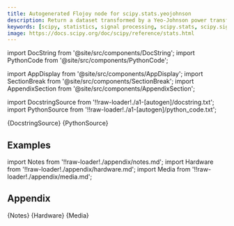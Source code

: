 ```yaml
---
title: Autogenerated Flojoy node for scipy.stats.yeojohnson
description: Return a dataset transformed by a Yeo-Johnson power transformation.
keywords: [scipy, statistics, signal processing, scipy.stats, scipy.signal, scipy.stats.yeojohnson]
image: https://docs.scipy.org/doc/scipy/reference/stats.html
---
```


[//]: # (Custom component imports)

import DocString from '@site/src/components/DocString';
import PythonCode from '@site/src/components/PythonCode';

import AppDisplay from '@site/src/components/AppDisplay';
import SectionBreak from '@site/src/components/SectionBreak';
import AppendixSection from '@site/src/components/AppendixSection';

[//]: # (Docstring)

import DocstringSource from '!!raw-loader!./a1-[autogen]/docstring.txt';
import PythonSource from '!!raw-loader!./a1-[autogen]/python_code.txt';


<DocString>{DocstringSource}</DocString>
<PythonCode GLink='SCIPY/stats/YEOJOHNSON/YEOJOHNSON.py'>{PythonSource}</PythonCode>


<SectionBreak />

    

[//]: # (Examples)

## Examples

<AppDisplay 
  GLink='SCIPY/stats/YEOJOHNSON'
  nodeLabel='YEOJOHNSON'>
</AppDisplay>

<SectionBreak />

    

[//]: # (Appendix)

import Notes from '!!raw-loader!./appendix/notes.md';
import Hardware from '!!raw-loader!./appendix/hardware.md';
import Media from '!!raw-loader!./appendix/media.md';

## Appendix

<AppendixSection index={0} folderPath='nodes/SCIPY/stats/YEOJOHNSON/appendix/'>{Notes}</AppendixSection>
<AppendixSection index={1} folderPath='nodes/SCIPY/stats/YEOJOHNSON/appendix/'>{Hardware}</AppendixSection>
<AppendixSection index={2} folderPath='nodes/SCIPY/stats/YEOJOHNSON/appendix/'>{Media}</AppendixSection>


